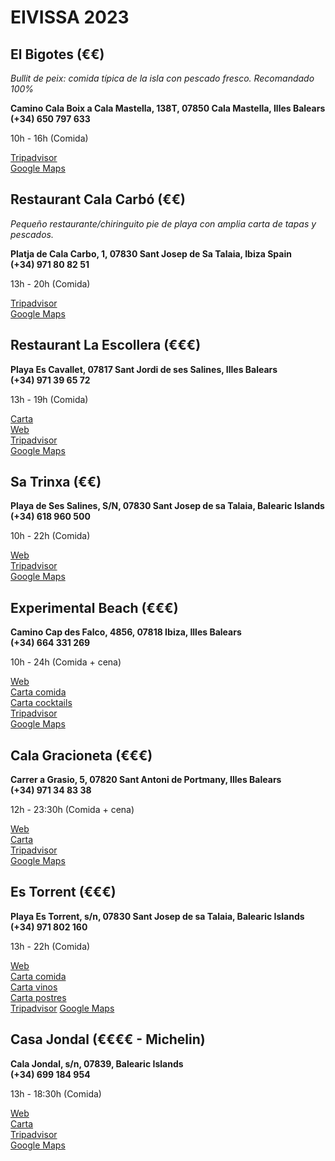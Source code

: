 # EIVISSA 2023

## El Bigotes (€€)

*Bullit de peix: comida típica de la isla con pescado fresco. Recomandado 100%*

**Camino Cala Boix a Cala Mastella, 138T, 07850 Cala Mastella, Illes Balears\
(+34) 650 797 633**

10h - 16h (Comida)

[Tripadvisor](https://www.tripadvisor.es/Restaurant_Review-g642208-d2313888-Reviews-El_Bigotes-Santa_Eulalia_del_Rio_Ibiza_Balearic_Islands.html)\
[Google Maps](https://goo.gl/maps/ExERy1MNGWA7Ry5h6)

## Restaurant Cala Carbó (€€)

*Pequeño restaurante/chiringuito pie de playa con amplia carta de tapas y pescados.*

**Platja de Cala Carbo, 1, 07830 Sant Josep de Sa Talaia, Ibiza Spain \
(+34) 971 80 82 51**

13h - 20h (Comida)

[Tripadvisor](https://www.tripadvisor.co.uk/Restaurant_Review-g673348-d18194809-Reviews-Restaurant_Balneari_Cala_Carbo-Sant_Josep_de_Sa_Talaia_Ibiza_Balearic_Islands.html)\
[Google Maps](https://goo.gl/maps/zhbmCs5mSyT54Cqv6)


## Restaurant La Escollera (€€€)
**Playa Es Cavallet, 07817 Sant Jordi de ses Salines, Illes Balears\
(+34) 971 39 65 72**

13h - 19h (Comida)

[Carta](https://qrcgcustomers.s3-eu-west-1.amazonaws.com/account13271320/30170490_1.pdf?0.3693871732252889)\
[Web](https://www.laescolleraibiza.com/inicio)\
[Tripadvisor](https://www.tripadvisor.co.uk/Restaurant_Review-g734440-d1853997-Reviews-La_Escollera-Sant_Jordi_Ibiza_Balearic_Islands.html)\
[Google Maps](https://goo.gl/maps/KTwdvNuvNTLtZ3UH7)

## Sa Trinxa (€€)
**Playa de Ses Salines, S/N, 07830 Sant Josep de sa Talaia, Balearic Islands\
(+34) 618 960 500**

10h - 22h (Comida)

[Web](https://www.satrinxa.com/)\
[Tripadvisor](https://www.tripadvisor.es/Restaurant_Review-g664638-d8845939-Reviews-Sa_Trinxa-Ibiza_Town_Ibiza_Balearic_Islands.html)\
[Google Maps](https://goo.gl/maps/iGeEBb54Hv9cDqRv9)

## Experimental Beach (€€€)
**Camino Cap des Falco, 4856, 07818 Ibiza, Illes Balears\
(+34) 664 331 269**

10h - 24h (Comida + cena)

[Web](https://www.experimentalbeachibiza.com/)\
[Carta comida](https://assets.website-files.com/6186e771575629201fd9e6be/648ac2fb65ab7fa889c44fd0_FOOD%2012%20JUIN%202023.pdf)\
[Carta cocktails](https://assets.website-files.com/6186e771575629201fd9e6be/648ac2e8bdc250dc280914ff_COCKTAILS%2012%20JUIN%202023.pdf)\
[Tripadvisor](https://www.tripadvisor.co.uk/Restaurant_Review-g187460-d2232042-Reviews-Experimental_Beach_at_Cap_D_es_Falco-Ibiza_Balearic_Islands.html)\
[Google Maps](https://goo.gl/maps/5mkXhxntHpdQY8WT8)

## Cala Gracioneta (€€€)
**Carrer a Grasio, 5, 07820 Sant Antoni de Portmany, Illes Balears\
(+34) 971 34 83 38**

12h - 23:30h (Comida + cena)

[Web](https://www.calagracioneta.com/es/)\
[Carta](http://calagracioneta.com/menu.pdf)\
[Tripadvisor](https://www.tripadvisor.es/Restaurant_Review-g652116-d1545837-Reviews-Cala_Gracioneta_Chiringuito-Sant_Antoni_de_Portmany_Ibiza_Balearic_Islands.html)\
[Google Maps](https://goo.gl/maps/x13gae4tVjgbYmmQ8)

## Es Torrent (€€€)
**Playa Es Torrent, s/n, 07830 Sant Josep de sa Talaia, Balearic Islands\
(+34) 971 802 160**

13h - 22h (Comida)

[Web](http://www.estorrent.net/)\
[Carta comida](https://www.estorrent.net/wp-content/uploads/2023/07/ES-TORRENT-Carta_QR_Esp_page-0001-y-0002-con-precios-2023-v2.pdf)\
[Carta vinos](https://www.estorrent.net/wp-content/uploads/2023/06/ES-TORRENT-VINO-2023.pdf)\
[Carta postres](https://www.estorrent.net/wp-content/uploads/2023/05/60556-AAFF-baja.pdf)\
[Tripadvisor](https://www.tripadvisor.es/Restaurant_Review-g673348-d1142770-Reviews-Es_Torrent-Sant_Josep_de_Sa_Talaia_Ibiza_Balearic_Islands.html)
[Google Maps](https://goo.gl/maps/AVtrf9AV85RMFXyq5)


## Casa Jondal (€€€€ - Michelin)
**Cala Jondal, s/n, 07839, Balearic Islands\
(+34) 699 184 954**

13h - 18:30h (Comida)

[Web](http://www.casajondal.es/)\
[Carta](https://www.casajondal.es/5/)\
[Tripadvisor](https://www.tripadvisor.es/Restaurant_Review-g673348-d23692677-Reviews-Casa_Jondal-Sant_Josep_de_Sa_Talaia_Ibiza_Balearic_Islands.html)\
[Google Maps](https://goo.gl/maps/DHxH27V5knxCVVnL9)


